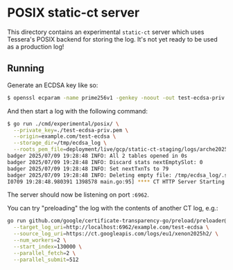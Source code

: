 # POSIX static-ct server

This directory contains an experimental `static-ct` server which uses Tessera's
POSIX backend for storing the log.  It's not yet ready to be used as a
production log!

## Running

Generate an ECDSA key like so:

```bash
$ openssl ecparam -name prime256v1 -genkey -noout -out test-ecdsa-priv.pem 
```

And then start a log with the following command:

```bash
$ go run ./cmd/experimental/posix/ \
  --private_key=./test-ecdsa-priv.pem \
  --origin=example.com/test-ecdsa \
  --storage_dir=/tmp/ecdsa_log \
  --roots_pem_file=deployment/live/gcp/static-ct-staging/logs/arche2025h1/roots.pem
badger 2025/07/09 19:28:48 INFO: All 2 tables opened in 0s
badger 2025/07/09 19:28:48 INFO: Discard stats nextEmptySlot: 0
badger 2025/07/09 19:28:48 INFO: Set nextTxnTs to 79
badger 2025/07/09 19:28:48 INFO: Deleting empty file: /tmp/ecdsa_log/.state/antispam/000003.vlog
I0709 19:28:48.980391 1398578 main.go:95] **** CT HTTP Server Starting ****
```

The server should now be listening on port `:6962`.

You can try "preloading" the log with the contents of another CT log, e.g.:

```bash
go run github.com/google/certificate-transparency-go/preload/preloader@master \
  --target_log_uri=http://localhost:6962/example.com/test-ecdsa \
  --source_log_uri=https://ct.googleapis.com/logs/eu1/xenon2025h2/ \
  --num_workers=2 \
  --start_index=130000 \
  --parallel_fetch=2 \
  --parallel_submit=512

```
